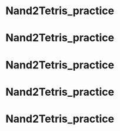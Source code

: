 # Nand2Tetris_practice
# Nand2Tetris_practice
# Nand2Tetris_practice
# Nand2Tetris_practice
# Nand2Tetris_practice
